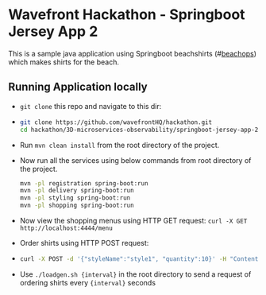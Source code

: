 # Wavefront Hackathon - Springboot Jersey App 2

This is a sample java application using Springboot beachshirts (#[beachops](https://medium.com/@matthewzeier/thoughts-from-an-operations-wrangler-how-we-use-alerts-to-monitor-wavefront-71329c5e57a8)) 
which makes shirts for the beach. 

## Running Application locally 

- `git clone` this repo and navigate to this dir:

- ```bash
  git clone https://github.com/wavefrontHQ/hackathon.git
  cd hackathon/3D-microservices-observability/springboot-jersey-app-2
  ```
- Run `mvn clean install` from the root directory of the project.

- Now run all the services using below commands from root directory of the project.

  ```bash
  mvn -pl registration spring-boot:run
  mvn -pl delivery spring-boot:run
  mvn -pl styling spring-boot:run
  mvn -pl shopping spring-boot:run
  ```

- Now view the shopping menus using HTTP GET request: `curl -X GET http://localhost:4444/menu`

- Order shirts using HTTP POST request:

- ```bash
  curl -X POST -d '{"styleName":"style1", "quantity":10}' -H "Content-Type: application/json" http://localhost:4444/order
  ```

- Use `./loadgen.sh {interval}` in the root directory to send a request of ordering shirts every `{interval}` seconds

